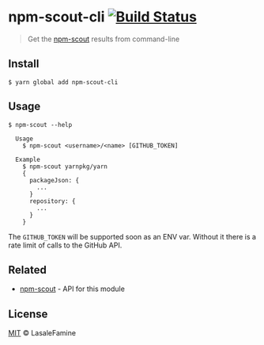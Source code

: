 # npm-scout-cli [![Build Status](https://travis-ci.org/LasaleFamine/npm-scout-cli.svg?branch=master)](https://travis-ci.org/LasaleFamine/npm-scout-cli)

> Get the [npm-scout](https://github.com/LasaleFamine/npm-scout) results from command-line


## Install

```
$ yarn global add npm-scout-cli
```


## Usage

```
$ npm-scout --help

  Usage
    $ npm-scout <username>/<name> [GITHUB_TOKEN]

  Example
    $ npm-scout yarnpkg/yarn
    {
      packageJson: {
        ...
      }
      repository: {
        ...
      }
    }

```

The `GITHUB_TOKEN` will be supported soon as an ENV var.
Without it there is a rate limit of calls to the GitHub API.


## Related

- [npm-scout](https://github.com/LasaleFamine/npm-scout) - API for this module


## License

[MIT](https://github.com/LasaleFamine/npm-scout-cli/blob/master/LICENSE.md) &copy; LasaleFamine

